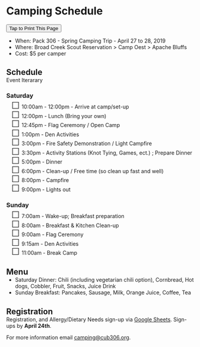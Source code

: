 # Camping Schedule #
<style>
@media print
{
    main{margin:0;padding:0;font-size:0.85em;}
    header h1{font-size:50px;}
    #foot_contact{display:none;}
    ul li {font-size:0.9em;}
    ul{margin-top:0;padding-top:0}
    
    h1{margin-top:0;padding-top:0;margin-bottom:0.5em;}
    h2{margin-top:0;margin-bottom:0.5em;font-size:1.25em;}
}
h2 {margin-bottom:0}
h2 + p {margin-top:0}

/*h3 + ul{column-count:2;column-width:45%}
ul li {break-inside: avoid-column;}*/

h3 + ul {padding-left:1em;}
h3 + ul li {list-style-type: none;}
h3 + ul li:before
{
    padding:0;
    font-size:1.75em;
    line-height:1em;
    content: "\2610";
    margin-right:5px;
}

ul {margin-top:0}
h3 {margin-bottom:0.25em}
</style>
<button onclick="window.print()">Tap to Print This Page</button>

* When: Pack 306 - Spring Camping Trip - April 27 to 28, 2019 
* Where: Broad Creek Scout Reservation > Camp Oest > Apache Bluffs
* Cost: $5 per camper

## Schedule ##
Event Iterarary

### Saturday
* 10:00am - 12:00pm - Arrive at camp/set-up
* 12:00pm - Lunch (Bring your own)
* 12:45pm - Flag Ceremony / Open Camp
* 1:00pm - Den Activities
* 3:00pm - Fire Safety Demonstration / Light Campfire
* 3:30pm - Activity Stations (Knot Tying, Games, ect.) ; Prepare Dinner
* 5:00pm - Dinner
* 6:00pm - Clean-up / Free time (so clean up fast and well)
* 8:00pm - Campfire
* 9:00pm - Lights out

### Sunday
* 7:00am - Wake-up; Breakfast preparation
* 8:00am - Breakfast & Kitchen Clean-up
* 9:00am - Flag Ceremony
* 9:15am - Den Activities
* 11:00am - Break Camp

## Menu ##
* Saturday Dinner: Chili (including vegetarian chili option), Cornbread, Hot dogs, Cobbler, Fruit, Snacks, Juice Drink
* Sunday Breakfast: Pancakes, Sausage, Milk, Orange Juice, Coffee, Tea

## Registration ##
Registration, and Allergy/Dietary Needs sign-up via [Google Sheets][signup].
Sign-ups by **April 24th**.

For more information email [camping@cub306.org][camp].

<!-- image links -->
[camp]: mailto:camping@cub306.org "Camping Cordinator Email address"
[sheet]: https://www.google.com/sheets/about/ "What is google sheets"
[signup]: https://docs.google.com/spreadsheets/d/1Ww8VIJoBJvnpNW-HK3_sJEKXPdFskV6K1nKwN8Sgo_Q/edit?usp=sharing "Signup"
